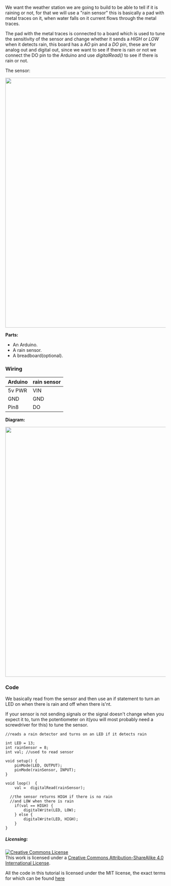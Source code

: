 We want the weather station we are going to build to be able to tell if it is
raining or not, for that we will use a "rain sensor" this is basically a pad with
metal traces on it, when water falls on it current flows through the metal traces.

The pad with the metal traces is connected to a board which is used to tune the
sensitivity of the sensor and change whether it sends a *HIGH* or *LOW* when it
detects rain, this board has a *AO* pin and a *DO* pin, these are for analog out
and digital out, since we want to see if there is rain or not we connect the DO
pin to the Arduino and use *digitalRead()* to see if there is rain or not.

The sensor:

<img class="aligncenter wp-image-147 size-full" src="https://aaalearn.mystagingwebsite.com/wp-content/uploads/" alt="" width="600" height="783" />

**Parts:**

* An Arduino.
* A rain sensor.
* A breadboard(optional).

### Wiring

Arduino    |    rain sensor
-----------|---------------
5v PWR     |    VIN
GND        |    GND
Pin8       |    DO

**Diagram:**

<img class="aligncenter wp-image-147 size-full" src="https://aaalearn.mystagingwebsite.com/wp-content/uploads/" alt="" width="600" height="783" />

### Code
We basically read from the sensor and then use an if statement to turn an LED on
when there is rain and off when there is'nt.

If your sensor is not sending signals or the signal doesn't change when you expect
it to, turn the potentiometer on it(you will most probably need a screwdriver for this)
to tune the sensor.

```
//reads a rain detector and turns on an LED if it detects rain

int LED = 13;
int rainSensor = 8;
int val; //used to read sensor

void setup() {
	pinMode(LED, OUTPUT);
	pinMode(rainSensor, INPUT);
}

void loop()  {
	val =  digitalRead(rainSensor);

  //the sensor returns HIGH if there is no rain
  //and LOW when there is rain
	if(val == HIGH) {
		digitalWrite(LED, LOW);
	} else {
		digitalWrite(LED, HIGH);
	}
}
```
##### Licensing:

<a rel="license" href="http://creativecommons.org/licenses/by-sa/4.0/"><img alt="Creative Commons License" style="border-width:0" src="https://i.creativecommons.org/l/by-sa/4.0/88x31.png" /></a><br />This work is licensed under a <a rel="license" href="http://creativecommons.org/licenses/by-sa/4.0/">Creative Commons Attribution-ShareAlike 4.0 International License</a>.

All the code in this tutorial is licensed under the MIT license, the exact terms for which can be found [here](https://github.com/afshaan4/other_arduino_projects/blob/master/LICENSE)
